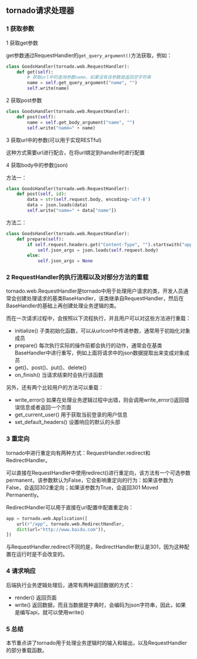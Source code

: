## tornado请求处理器

### 1 获取参数

1 获取get参数

get参数通过RequestHandler的`get_query_argument()`方法获取，例如：

``` python
class GoodsHandler(tornado.web.RequestHandler):
    def get(self):
        # 获取url中的查询参数name，如果没有该参数就返回空字符串
        name = self.get_query_argument("name", "")
        self.write(name)
```

2 获取post参数

``` python
class GoodsHandler(tornado.web.RequestHandler):
    def post(self):
        name = self.get_body_argument("name", "")
        self.write("name=" + name)
```

3 获取url中的参数(可以用于实现RESTful)

这种方式需要url进行配合，在将url绑定到handler时进行配置

4 获取body中的参数(json)

方法一：

``` python
class GoodsHandler(tornado.web.RequestHandler):
    def post(self, id):
        data = str(self.request.body, encoding='utf-8')
        data = json.loads(data)
        self.write("name=" + data["name"])
```

方法二：

``` python
class GoodsHandler(tornado.web.RequestHandler):
    def prepare(self):
        if self.request.headers.get("Content-Type", "").startswith("application/json"):
            self.json_args = json.loads(self.request.body)
        else:
            self.json_args = None
```

### 2 RequestHandler的执行流程以及对部分方法的重载

tornado.web.RequestHandler是tornado中用于处理用户请求的类，开发人员通常会创建处理请求的基类BaseHandler，该类继承自RequestHandler，然后在BaseHandler的基础上再创建处理业务逻辑的类。

而在一次请求过程中，会按照以下流程执行，并且用户可以对这些方法进行重载：

* initialize() 子类初始化函数，可以从urlconf中传递参数，通常用于初始化对象成员
* prepare() 每次执行实际的操作前都会执行的动作，通常会在基类BaseHandler中进行重写，例如上面将请求中的json数据提取出来变成对象成员
* get()、post()、put()、delete()
* on_finish() 当请求结束时会执行该函数

另外，还有两个比较用户的方法可以重载：

* write_error() 如果在处理业务逻辑过程中出错，则会调用write_error()返回错误信息或者返回一个页面
* get_current_user() 用于获取当前登录的用户信息
* set_default_headers() 设置响应的默认的头部

### 3 重定向

tornado中进行重定向有两种方式：RequestHandler.redirect和RedirectHandler。

可以直接在RequestHandler中使用redirect()进行重定向，该方法有一个可选参数permanent，该参数默认为False，它会影响重定向的行为：如果该参数为False，会返回302重定向；如果该参数为True，会返回301 Moved Permanently。

RedirectHandler可以用于直接在url配置中配置重定向：

``` python
app = tornado.web.Application([
	url(r"/app", tornado.web.RedirectHandler,
	dict(url="http://www.baidu.com")),
])
```

与RequestHandler.redirect不同的是，RedirectHandler默认是301，因为这种配置在运行时是不会改变的。

### 4 请求响应

后端执行业务逻辑处理后，通常有两种返回数据的方式：

* render() 返回页面
* write() 返回数据，而且当数据是字典时，会编码为json字符串，因此，如果是编写api，就可以使用write()

### 5 总结

本节重点讲了tornado用于处理业务逻辑时的输入和输出，以及RequestHandler的部分重载函数。